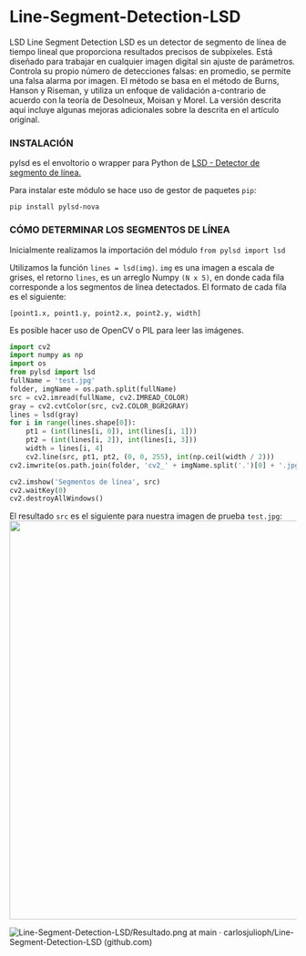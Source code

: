 # Line-Segment-Detection-LSD

LSD Line Segment Detection LSD es un detector de segmento de línea de tiempo lineal que proporciona resultados precisos de subpíxeles. Está diseñado para trabajar en cualquier imagen digital sin ajuste de parámetros. Controla su propio número de detecciones falsas: en promedio, se permite una falsa alarma por imagen. El método se basa en el método de Burns, Hanson y Riseman, y utiliza un enfoque de validación a-contrario de acuerdo con la teoría de Desolneux, Moisan y Morel. La versión descrita aquí incluye algunas mejoras adicionales sobre la descrita en el artículo original.

### INSTALACIÓN

pylsd es el envoltorio o wrapper para Python de [LSD - Detector de segmento de línea.](http://www.ipol.im/pub/art/2012/gjmr-lsd/)

Para instalar este módulo se hace uso de gestor de paquetes `pip`:

```
pip install pylsd-nova
```

### CÓMO DETERMINAR LOS SEGMENTOS DE LÍNEA

Inicialmente realizamos la importación del módulo `from pylsd import lsd`

Utilizamos la función `lines = lsd(img)`. `img` es una imagen a escala de grises, el retorno `lines`, es un arreglo Numpy `(N x 5)`, en donde cada fila corresponde a los segmentos de línea detectados. El formato de cada fila es el siguiente:

```
[point1.x, point1.y, point2.x, point2.y, width]
```

Es posible hacer uso de OpenCV o PIL para leer las imágenes.

```python
import cv2
import numpy as np
import os
from pylsd import lsd
fullName = 'test.jpg'
folder, imgName = os.path.split(fullName)
src = cv2.imread(fullName, cv2.IMREAD_COLOR)
gray = cv2.cvtColor(src, cv2.COLOR_BGR2GRAY)
lines = lsd(gray)
for i in range(lines.shape[0]):
    pt1 = (int(lines[i, 0]), int(lines[i, 1]))
    pt2 = (int(lines[i, 2]), int(lines[i, 3]))
    width = lines[i, 4]
    cv2.line(src, pt1, pt2, (0, 0, 255), int(np.ceil(width / 2)))
cv2.imwrite(os.path.join(folder, 'cv2_' + imgName.split('.')[0] + '.jpg'), src)

cv2.imshow('Segmentos de línea', src)
cv2.waitKey(0)
cv2.destroyAllWindows()
```

El resultado `src` es el siguiente para nuestra imagen de prueba `test.jpg`:
<img src="https://github.com/carlosjulioph/Line-Segment-Detection-LSD/blob/main/Imágenes_Readme/Resultado.png" width="700">

![[Line-Segment-Detection-LSD/Resultado.png at main · carlosjulioph/Line-Segment-Detection-LSD (github.com)](https://github.com/carlosjulioph/Line-Segment-Detection-LSD/blob/main/Imágenes_Readme/Resultado.png)]()
